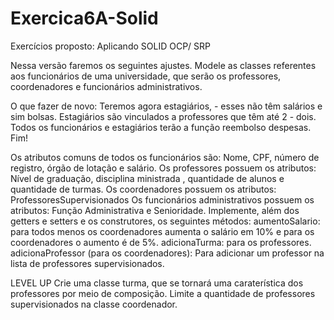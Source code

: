 # Exercica6A-Solid
Exercícios proposto: Aplicando SOLID OCP/ SRP

Nessa versão faremos os seguintes ajustes.
Modele as classes referentes aos funcionários de uma universidade, que serão os professores, coordenadores e funcionários administrativos.

O que fazer de novo:
Teremos agora estagiários, - esses não têm salários e sim bolsas.
Estagiários são vinculados a professores que têm até 2 - dois.
Todos os funcionários e estagiários terão a função reembolso despesas.
Fim!

Os atributos comuns de todos os funcionários são: Nome, CPF, número de registro, órgão de lotação e salário.
Os professores possuem os atributos: Nível de graduação, disciplina ministrada , quantidade de alunos e quantidade de turmas.
Os coordenadores possuem os atributos: ProfessoresSupervisionados
Os funcionários administrativos possuem os atributos: Função Administrativa e Senioridade.
Implemente, além dos getters e setters e os construtores, os seguintes métodos:
aumentoSalario: para todos menos os coordenadores aumenta o salário em 10% e para os coordenadores o aumento é de 5%.
adicionaTurma: para os professores.
adicionaProfessor (para os coordenadores): Para adicionar um professor na lista de professores supervisionados.

LEVEL UP
Crie uma classe turma, que se tornará uma caraterística dos professores por meio de composição.
Limite a quantidade de professores supervisionados na classe coordenador.
